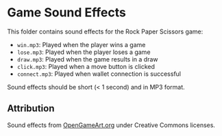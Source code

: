 # Game Sound Effects

This folder contains sound effects for the Rock Paper Scissors game:

- `win.mp3`: Played when the player wins a game
- `lose.mp3`: Played when the player loses a game
- `draw.mp3`: Played when the game results in a draw
- `click.mp3`: Played when a move button is clicked
- `connect.mp3`: Played when wallet connection is successful

Sound effects should be short (< 1 second) and in MP3 format.

## Attribution

Sound effects from [OpenGameArt.org](https://opengameart.org/) under Creative Commons licenses. 